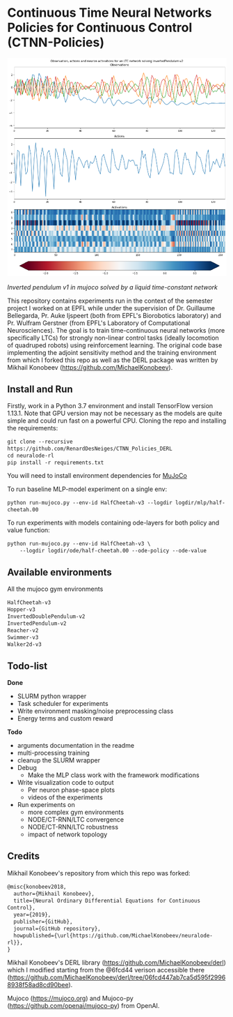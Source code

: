 # Continuous Time Neural Networks Policies for Continuous Control (CTNN-Policies)

![inverted pendulum v1 in mujoco](plots/LTC_state_plots.png)

*Inverted pendulum v1 in mujoco solved by a liquid time-constant network*

This repository contains experiments run in the context of the semester project I worked on at EPFL while under the supervision of Dr. Guillaume Bellegarda, Pr. Auke Ijspeert (both from EPFL's Biorobotics laboratory) and Pr. Wulfram Gerstner (from EPFL's Laboratory of Computational Neurosciences). The goal is to train time-continuous neural networks (more specifically LTCs) for strongly non-linear control tasks (ideally locomotion of quadruped robots) using reinforcement learning. The original code base implementing the adjoint sensitivity method and the training environment from which I forked this repo as well as the DERL package was written by Mikhail Konobeev (https://github.com/MichaelKonobeev).


## Install and Run

Firstly, work in a Python 3.7 environment and install TensorFlow version 1.13.1. Note that GPU version
may not be necessary as the models are quite simple and could run
fast on a powerful CPU. Cloning the repo and installing
the requirements:
```{bash}
git clone --recursive https://github.com/RenardDesNeiges/CTNN_Policies_DERL
cd neuralode-rl
pip install -r requirements.txt
```
You will need to install environment dependencies for
[MuJoCo](https://github.com/openai/mujoco-py)

To run baseline MLP-model experiment on a single env:
```{bash}
python run-mujoco.py --env-id HalfCheetah-v3 --logdir logdir/mlp/half-cheetah.00
```
To run experiments with models containing ode-layers for both
policy and value function:
```{bash}
python run-mujoco.py --env-id HalfCheetah-v3 \
    --logdir logdir/ode/half-cheetah.00 --ode-policy --ode-value
```

## Available environments

All the mujoco gym environments

```
HalfCheetah-v3
Hopper-v3
InvertedDoublePendulum-v2
InvertedPendulum-v2
Reacher-v2
Swimmer-v3
Walker2d-v3
```

## Todo-list

**Done**
* SLURM python wrapper
* Task scheduler for experiments
* Write environment masking/noise preprocessing class
* Energy terms and custom reward


**Todo**
* arguments documentation in the readme
* multi-processing training
* cleanup the SLURM wrapper
* Debug
  * Make the MLP class work with the framework modifications
* Write visualization code to output 
  * Per neuron phase-space plots
  * videos of the experiments
* Run experiments on 
  * more complex gym environments
  * NODE/CT-RNN/LTC convergence
  * NODE/CT-RNN/LTC robustness
  * impact of network topology

## Credits

Mikhail Konobeev's repository from which this repo was forked:
```
@misc{konobeev2018,
  author={Mikhail Konobeev},
  title={Neural Ordinary Differential Equations for Continuous Control},
  year={2019},
  publisher={GitHub},
  journal={GitHub repository},
  howpublished={\url{https://github.com/MichaelKonobeev/neuralode-rl}},
}
```

Mikhail Konobeev's DERL library (https://github.com/MichaelKonobeev/derl)  which I modified starting from the @6fcd44 verison accessible there (https://github.com/MichaelKonobeev/derl/tree/06fcd447ab7ca5d595f29968938f58ad8cd90bee).


Mujoco (https://mujoco.org) and Mujoco-py (https://github.com/openai/mujoco-py) from OpenAI.